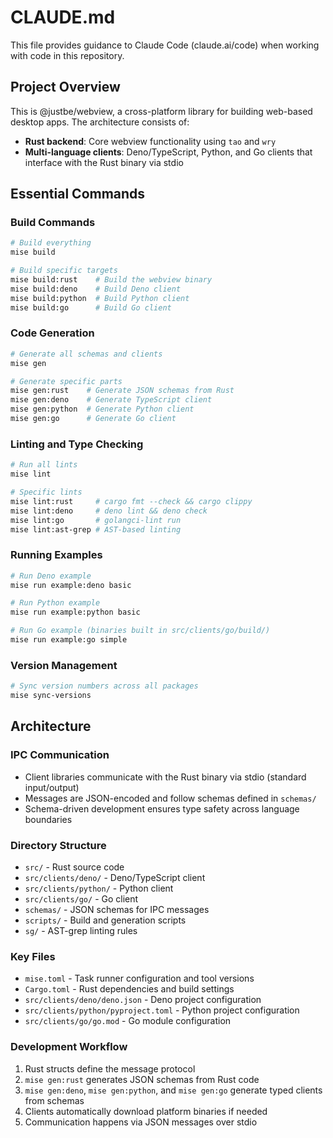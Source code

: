 # CLAUDE.md

This file provides guidance to Claude Code (claude.ai/code) when working with code in this repository.

## Project Overview

This is @justbe/webview, a cross-platform library for building web-based desktop apps. The architecture consists of:

- **Rust backend**: Core webview functionality using `tao` and `wry`
- **Multi-language clients**: Deno/TypeScript, Python, and Go clients that interface with the Rust binary via stdio

## Essential Commands

### Build Commands
```bash
# Build everything
mise build

# Build specific targets
mise build:rust    # Build the webview binary
mise build:deno    # Build Deno client
mise build:python  # Build Python client
mise build:go      # Build Go client
```

### Code Generation
```bash
# Generate all schemas and clients
mise gen

# Generate specific parts
mise gen:rust    # Generate JSON schemas from Rust
mise gen:deno    # Generate TypeScript client
mise gen:python  # Generate Python client
mise gen:go      # Generate Go client
```

### Linting and Type Checking
```bash
# Run all lints
mise lint

# Specific lints
mise lint:rust     # cargo fmt --check && cargo clippy
mise lint:deno     # deno lint && deno check
mise lint:go       # golangci-lint run
mise lint:ast-grep # AST-based linting
```

### Running Examples
```bash
# Run Deno example
mise run example:deno basic

# Run Python example  
mise run example:python basic

# Run Go example (binaries built in src/clients/go/build/)
mise run example:go simple
```

### Version Management
```bash
# Sync version numbers across all packages
mise sync-versions
```

## Architecture

### IPC Communication
- Client libraries communicate with the Rust binary via stdio (standard input/output)
- Messages are JSON-encoded and follow schemas defined in `schemas/`
- Schema-driven development ensures type safety across language boundaries

### Directory Structure
- `src/` - Rust source code
- `src/clients/deno/` - Deno/TypeScript client
- `src/clients/python/` - Python client
- `src/clients/go/` - Go client
- `schemas/` - JSON schemas for IPC messages
- `scripts/` - Build and generation scripts
- `sg/` - AST-grep linting rules

### Key Files
- `mise.toml` - Task runner configuration and tool versions
- `Cargo.toml` - Rust dependencies and build settings
- `src/clients/deno/deno.json` - Deno project configuration
- `src/clients/python/pyproject.toml` - Python project configuration
- `src/clients/go/go.mod` - Go module configuration

### Development Workflow
1. Rust structs define the message protocol
2. `mise gen:rust` generates JSON schemas from Rust code
3. `mise gen:deno`, `mise gen:python`, and `mise gen:go` generate typed clients from schemas
4. Clients automatically download platform binaries if needed
5. Communication happens via JSON messages over stdio